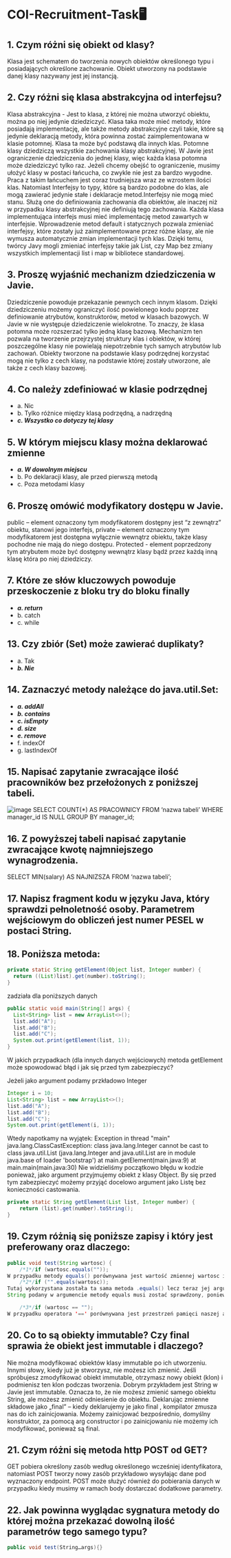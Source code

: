 # COI-Recruitment-Task🖥
## 1. Czym różni się obiekt od klasy?
Klasa jest schematem do tworzenia nowych obiektów określonego typu i posiadających określone zachowanie. Obiekt utworzony na podstawie danej klasy nazywany jest jej instancją.
## 2.	Czy różni się klasa abstrakcyjna od interfejsu?
Klasa abstrakcyjna - Jest to klasa, z której nie można utworzyć obiektu, można po niej jedynie dziedziczyć. Klasa taka może mieć metody, które posiadają implementację, ale także metody abstrakcyjne czyli takie, które są jedynie deklaracją metody, która powinna zostać zaimplementowana w klasie potomnej. Klasa ta może być podstawą dla innych klas.  Potomne klasy dziedziczą wszystkie zachowania klasy abstrakcyjnej. W Javie jest ograniczenie dziedziczenia do jednej klasy, więc każda klasa potomna może dziedziczyć tylko raz. Jeżeli chcemy obejść to ograniczenie, musimy ułożyć klasy w postaci łańcucha, co zwykle nie jest za bardzo wygodne. Praca z takim łańcuchem jest coraz trudniejsza wraz ze wzrostem ilości klas. Natomiast Interfejsy to typy, które są bardzo podobne do klas, ale mogą zawierać jedynie stałe i deklaracje metod.Interfejsy nie mogą mieć stanu. Służą one do definiowania zachowania dla obiektów, ale inaczej niż w przypadku klasy abstrakcyjnej nie definiują tego zachowania. Każda klasa implementująca interfejs musi mieć implementację metod zawartych w interfejsie. Wprowadzenie metod default i statycznych pozwala zmieniać interfejsy, które zostały już zaimplementowane przez różne klasy, ale nie wymusza automatycznie zmian implementacji tych klas. Dzięki temu, twórcy Javy mogli zmieniać interfejsy takie jak List, czy Map bez zmiany wszystkich implementacji list i map w bibliotece standardowej.
## 3.	Proszę wyjaśnić mechanizm dziedziczenia w Javie. 
Dziedziczenie powoduje przekazanie pewnych cech innym klasom. Dzięki dziedziczeniu możemy ograniczyć ilość powielonego kodu poprzez definiowanie atrybutów, konstruktorów, metod w klasach bazowych. W Javie w nie występuje dziedziczenie wielokrotne. To znaczy, że klasa potomna może rozszerzać tylko jedną klasę bazową. Mechanizm ten pozwala na tworzenie przejrzystej struktury klas i obiektów, w której poszczególne klasy nie powielają niepotrzebnie tych samych atrybutów lub zachowań. Obiekty tworzone na podstawie klasy podrzędnej korzystać mogą nie tylko z cech klasy, na podstawie której zostały utworzone, ale także z cech klasy bazowej.
## 4.	Co należy zdefiniować w klasie podrzędnej
- a.	Nic
- b.	Tylko różnice między klasą podrzędną, a nadrzędną
- ***c. Wszystko co dotyczy tej klasy***
## 5.	W którym miejscu klasy można deklarować zmienne
- ***a. W dowolnym miejscu***
- b.	Po deklaracji klasy, ale przed pierwszą metodą
- c.	Poza metodami klasy
## 6.	Proszę omówić modyfikatory dostępu w Javie.
public – element oznaczony tym modyfikatorem dostępny jest “z zewnątrz” obiektu, stanowi jego interfejs,
private – element oznaczony tym modyfikatorem jest dostępna wyłącznie wewnątrz obiektu, także klasy pochodne nie mają do niego dostępu.
Protected - element poprzedzony tym atrybutem może być dostępny wewnątrz klasy bądź przez każdą inną klasę która po niej dziedziczy.
## 7.	Które ze słów kluczowych powoduje przeskoczenie z bloku try do bloku finally
- ***a.	return***
- b.	catch
- c.	while
## 13.	Czy zbiór (Set) może zawierać duplikaty?  
- a.	Tak
- ***b.	Nie***
## 14. Zaznaczyć metody należące do java.util.Set:
- ***a.	addAll***
- ***b.	contains***
- ***c.	isEmpty***
- ***d.	size***
- ***e.	remove***
- f.	indexOf
- g.	lastIndexOf
## 15.	Napisać zapytanie zwracające ilość pracowników bez przełożonych z poniższej tabeli.
![image](https://user-images.githubusercontent.com/50717269/172230367-a1c37680-c9b2-4a79-9a0d-28228da820c9.png)
SELECT COUNT(*) AS PRACOWNICY FROM ‘nazwa tabeli’ WHERE manager_id IS NULL GROUP BY manager_id;
## 16.	Z powyższej tabeli napisać zapytanie zwracające kwotę najmniejszego wynagrodzenia. 
SELECT MIN(salary) AS NAJNIZSZA FROM ‘nazwa tabeli’;
## 17.	Napisz fragment kodu w języku Java, który sprawdzi pełnoletność osoby. Parametrem wejściowym do obliczeń jest numer PESEL w postaci String.

## 18.	Poniższa metoda:
```java
private static String getElement(Object list, Integer number) {
  return ((List)list).get(number).toString();
}
```
zadziała dla poniższych danych
```java
public static void main(String[] args) {
  List<String> list = new ArrayList<>();
  list.add("A");
  list.add("B");
  list.add("C");
  System.out.print(getElement(list, 1));
}
```
W jakich przypadkach (dla innych danych wejściowych) metoda getElement może spowodować błąd i jak się przed tym zabezpieczyć?

Jeżeli jako argument podamy przkładowo Integer
```java
Integer i = 10;
List<String> list = new ArrayList<>();
list.add("A");
list.add("B");
list.add("C");
System.out.print(getElement(i, 1));
```
Wtedy napotkamy na wyjątek:
Exception in thread "main" java.lang.ClassCastException: class java.lang.Integer cannot be cast to class java.util.List (java.lang.Integer and java.util.List are in module java.base of loader 'bootstrap')
	at main.getElement(main.java:9)
	at main.main(main.java:30)
Nie widzieliśmy początkowo błędu w kodzie ponieważ, jako argument przyjmujemy obiekt z klasy Object. By się przed tym zabezpieczyć możemy przyjąć docelowo argument jako Listę bez konieczności castowania.
```java
private static String getElement(List list, Integer number) {
    return (list).get(number).toString();
}
```
## 19.	Czym różnią się poniższe zapisy i który jest preferowany oraz dlaczego:
```java
public void test(String wartosc) {
    /*1*/if (wartosc.equals(""));
W przypadku metody equals() porównywana jest wartość zmiennej wartosc i "". Niezależnie czy odwołują się one do tego samego miejsca w pamięci czy też nie (oraz przy założeniu że ich wartość jest identyczna) wynik wywołania metody equals() będzie równy true.
    /*2*/if ("".equals(wartosc));
Tutaj wykorzystana została ta sama metoda .equals() lecz teraz jej argumentem jest zmienna wartosc. Ten zapis będzie preferowany do porównywania Strignów ponieważ przy założeniu że ""   to stała w metodzie to 
String podany w argumencie metody equals musi zostać sprawdzony, ponieważ equals sprawdza czy nasz argument nie jeste nullem.

    /*3*/if (wartosc == "");
W przypadku operatora '==' porównywana jest przestrzeń pamięci naszej aplikacji. A dokładniej sprawdzane jest czy wartość stała w metodzie zapisane są w tym samym miejscu w pamięci naszej wirtualnej maszyny. Jeśli obie zmienne odwołują się do tego samego miejsca, wtedy wartość otrzymana będzie równa true. Jeśli natomiast wartości zmiennych będą identyczne, jednak zapisane w innych miejscach w pamięci - wtedy naszym wynikiem będzie false.
```

## 20.	Co to są obiekty immutable? Czy final sprawia że obiekt jest immutable i dlaczego?
Nie można modyfikować obiektów klasy immutable po ich utworzeniu. Innymi słowy, kiedy już je stworzysz, nie możesz ich zmienić. Jeśli spróbujesz zmodyfikować obiekt immutable, otrzymasz nowy obiekt (klon) i podmienisz ten klon podczas tworzenia.
Dobrym przykładem jest String w Javie jest immutable. Oznacza to, że nie możesz zmienić samego obiektu String, ale możesz zmienić odniesienie do obiektu.
Deklarując zmienne składowe jako „final” – kiedy deklarujemy je jako final , kompilator zmusza nas do ich zainicjowania. Możemy zainicjować bezpośrednio, domyślny konstruktor, za pomocą arg constructor i po zainicjowaniu nie możemy ich modyfikować, ponieważ są final.

## 21.	Czym różni się metoda http POST od GET?
GET pobiera określony zasób według określonego wcześniej identyfikatora, natomiast POST tworzy nowy zasób przykładowo wysyłając dane pod wyznaczony endpoint. POST może służyć również do pobierania danych w przypadku kiedy musimy w ramach body dostarczać dodatkowe parametry. 

## 22.	Jak powinna wyglądac sygnatura metody do której można przekazać dowolną ilość parametrów tego samego typu?
```java
public void test(String…args){}
```
